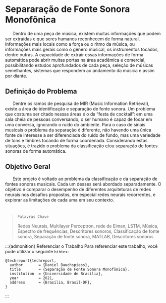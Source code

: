 # Separaração de Fonte Sonora Monofônica
<p>
&nbsp;&nbsp;&nbsp;&nbsp;&nbsp;
Dentro de uma peça de música, existem muitas informações que podem ser extraídas e que seres humanos reconhecem de forma natural. Informações mais locais como a força ou o ritmo da música, ou informações mais gerais como o gênero musical, os instrumentos tocados, dentre outras. A capacidade de extrair essas informações de forma automática pode abrir muitas portas na área acadêmica e comercial, possibilitando estudos aprofundados de cada peça, seleção de músicas semelhantes, sistemas que respondem ao andamento da música e assim por diante.
</p>

## Definição do Problema
<p>
&nbsp;&nbsp;&nbsp;&nbsp;&nbsp;
Dentre os ramos de pesquisa de MIR (Music Information Retrieval), existe a área de identificação e separação de fonte sonora. Um problema que costuma ser citado nessas áreas é o da “festa de cocktail”: em uma sala cheia de pessoas conversando, o ser humano é capaz de focar em uma conversa, ignorando o ruído do ambiente. Para o caso de sinais musicais o problema da separação é diferente, não havendo uma única fonte de interesse a ser diferenciada do ruído de fundo, mas uma variedade de tons e timbres tocando de forma coordenada. Considerando estas situações, é trazido o problema da classificação e/ou separação de fontes sonoras de forma automática.
</p>

## Objetivo Geral
<p>
&nbsp;&nbsp;&nbsp;&nbsp;&nbsp;
Este projeto é voltado ao problema da classificação e da separação de fontes sonoras musicais. Cada um desses será abordado separadamente. O objetivo é comparar o desempenho de diferentes arquiteturas de redes neurais nos desafios propostos, em especial redes neurais recorrentes, e explorar as limitações de cada uma em seu contexto.
</p>

#

> `Palavras Chave`
> 
> Redes Neurais, Multilayer Perceptron, rede de Elman, LSTM, Música, Espectro de frequências, Descritores sonoros, Classificação de fonte sonora, Separação de fonte sonora, MATLAB, Descritores sonoros 


:::{admonition} Referenciar o Trabalho
Para referenciar este trabalho, você pode utilizar o seguinte `bibtex`:

```
@techreport{techreport,
  author       = {Daniel Bauchspiess}, 
  title        = {Separação de Fonte Sonora Monofônica},
  institution  = {Universidade de Brasília},
  year         = 2021,
  address      = {Brasília, Brasil-DF},
}
```
:::